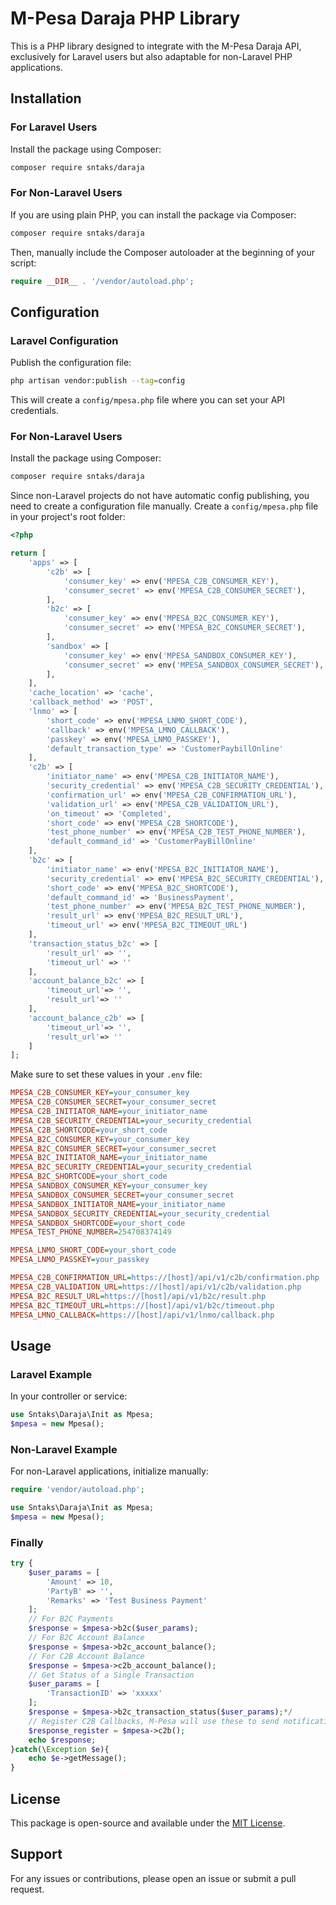 # M-Pesa Daraja PHP Library

This is a PHP library designed to integrate with the M-Pesa Daraja API, exclusively for Laravel users but also adaptable for non-Laravel PHP applications.

## Installation

### For Laravel Users

Install the package using Composer:

```sh
composer require sntaks/daraja
```

### For Non-Laravel Users

If you are using plain PHP, you can install the package via Composer:

```sh
composer require sntaks/daraja
```

Then, manually include the Composer autoloader at the beginning of your script:

```php
require __DIR__ . '/vendor/autoload.php';
```

## Configuration

### Laravel Configuration

Publish the configuration file:

```sh
php artisan vendor:publish --tag=config
```

This will create a `config/mpesa.php` file where you can set your API credentials.

### For Non-Laravel Users

Install the package using Composer:

```bash
composer require sntaks/daraja
```

Since non-Laravel projects do not have automatic config publishing, you need to create a configuration file manually. Create a `config/mpesa.php` file in your project's root folder:

```php
<?php

return [
    'apps' => [
        'c2b' => [
            'consumer_key' => env('MPESA_C2B_CONSUMER_KEY'),
            'consumer_secret' => env('MPESA_C2B_CONSUMER_SECRET'),
        ],
        'b2c' => [
            'consumer_key' => env('MPESA_B2C_CONSUMER_KEY'),
            'consumer_secret' => env('MPESA_B2C_CONSUMER_SECRET'),
        ],
        'sandbox' => [
            'consumer_key' => env('MPESA_SANDBOX_CONSUMER_KEY'),
            'consumer_secret' => env('MPESA_SANDBOX_CONSUMER_SECRET'),
        ],
    ],
    'cache_location' => 'cache',
    'callback_method' => 'POST',
    'lnmo' => [
        'short_code' => env('MPESA_LNMO_SHORT_CODE'),
        'callback' => env('MPESA_LMNO_CALLBACK'),
        'passkey' => env('MPESA_LNMO_PASSKEY'),
        'default_transaction_type' => 'CustomerPaybillOnline'
    ],
    'c2b' => [
        'initiator_name' => env('MPESA_C2B_INITIATOR_NAME'),
        'security_credential' => env('MPESA_C2B_SECURITY_CREDENTIAL'),
        'confirmation_url' => env('MPESA_C2B_CONFIRMATION_URL'),
        'validation_url' => env('MPESA_C2B_VALIDATION_URL'),
        'on_timeout' => 'Completed',
        'short_code' => env('MPESA_C2B_SHORTCODE'),
        'test_phone_number' => env('MPESA_C2B_TEST_PHONE_NUMBER'),
        'default_command_id' => 'CustomerPayBillOnline'
    ],
    'b2c' => [
        'initiator_name' => env('MPESA_B2C_INITIATOR_NAME'),
        'security_credential' => env('MPESA_B2C_SECURITY_CREDENTIAL'),
        'short_code' => env('MPESA_B2C_SHORTCODE'),
        'default_command_id' => 'BusinessPayment',
        'test_phone_number' => env('MPESA_B2C_TEST_PHONE_NUMBER'),
        'result_url' => env('MPESA_B2C_RESULT_URL'),
        'timeout_url' => env('MPESA_B2C_TIMEOUT_URL')
    ],
    'transaction_status_b2c' => [
        'result_url' => '',
        'timeout_url' => ''
    ],
    'account_balance_b2c' => [
        'timeout_url'=> '',
        'result_url'=> ''
    ],
    'account_balance_c2b' => [
        'timeout_url'=> '',
        'result_url'=> ''
    ]
];
```

Make sure to set these values in your `.env` file:

```ini
MPESA_C2B_CONSUMER_KEY=your_consumer_key
MPESA_C2B_CONSUMER_SECRET=your_consumer_secret
MPESA_C2B_INITIATOR_NAME=your_initiator_name
MPESA_C2B_SECURITY_CREDENTIAL=your_security_credential
MPESA_C2B_SHORTCODE=your_short_code
MPESA_B2C_CONSUMER_KEY=your_consumer_key
MPESA_B2C_CONSUMER_SECRET=your_consumer_secret
MPESA_B2C_INITIATOR_NAME=your_initiator_name
MPESA_B2C_SECURITY_CREDENTIAL=your_security_credential
MPESA_B2C_SHORTCODE=your_short_code
MPESA_SANDBOX_CONSUMER_KEY=your_consumer_key
MPESA_SANDBOX_CONSUMER_SECRET=your_consumer_secret
MPESA_SANDBOX_INITIATOR_NAME=your_initiator_name
MPESA_SANDBOX_SECURITY_CREDENTIAL=your_security_credential
MPESA_SANDBOX_SHORTCODE=your_short_code
MPESA_TEST_PHONE_NUMBER=254708374149

MPESA_LNMO_SHORT_CODE=your_short_code
MPESA_LNMO_PASSKEY=your_passkey

MPESA_C2B_CONFIRMATION_URL=https://[host]/api/v1/c2b/confirmation.php
MPESA_C2B_VALIDATION_URL=https://[host]/api/v1/c2b/validation.php
MPESA_B2C_RESULT_URL=https://[host]/api/v1/b2c/result.php
MPESA_B2C_TIMEOUT_URL=https://[host]/api/v1/b2c/timeout.php
MPESA_LMNO_CALLBACK=https://[host]/api/v1/lnmo/callback.php
```

## Usage

### Laravel Example

In your controller or service:

```php
use Sntaks\Daraja\Init as Mpesa;
$mpesa = new Mpesa();

```

### Non-Laravel Example

For non-Laravel applications, initialize manually:

```php
require 'vendor/autoload.php';

use Sntaks\Daraja\Init as Mpesa;
$mpesa = new Mpesa();

```

### Finally
```php 
try {
    $user_params = [
        'Amount' => 10,
        'PartyB' => '',
        'Remarks' => 'Test Business Payment'
    ];
    // For B2C Payments
    $response = $mpesa->b2c($user_params);
    // For B2C Account Balance
    $response = $mpesa->b2c_account_balance();
    // For C2B Account Balance
    $response = $mpesa->c2b_account_balance();
    // Get Status of a Single Transaction
    $user_params = [
        'TransactionID' => 'xxxxx'
    ];
    $response = $mpesa->b2c_transaction_status($user_params);*/
    // Register C2B Callbacks, M-Pesa will use these to send notifications
    $response_register = $mpesa->c2b();
    echo $response;
}catch(\Exception $e){
    echo $e->getMessage();
}
```

## License

This package is open-source and available under the [MIT License](LICENSE).

## Support

For any issues or contributions, please open an issue or submit a pull request.
